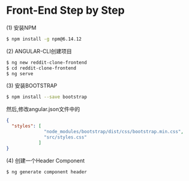 # Front-End Step by Step

(1) 安装NPM

```bash
$ npm install -g npm@6.14.12
```

(2) ANGULAR-CLI创建项目

``` bash
$ ng new reddit-clone-frontend
$ cd reddit-clone-frontend
$ ng serve
```

(3) 安装BOOTSTRAP

```bash
$ npm install --save bootstrap
```

然后,修改angular.json文件中的

```json
{
  "styles": [
              "node_modules/bootstrap/dist/css/bootstrap.min.css",
              "src/styles.css"
            ]
}
```

(4) 创建一个Header Component

```bash
$ ng generate component header
```


